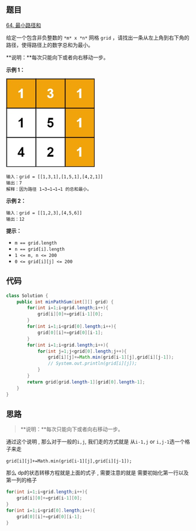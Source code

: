 ## 题目

[64. 最小路径和](https://leetcode.cn/problems/minimum-path-sum/)

给定一个包含非负整数的 `*m* x *n*` 网格 `grid` ，请找出一条从左上角到右下角的路径，使得路径上的数字总和为最小。

**说明：**每次只能向下或者向右移动一步。

 

**示例 1：**

![img](assets/minpath.jpg)

```
输入：grid = [[1,3,1],[1,5,1],[4,2,1]]
输出：7
解释：因为路径 1→3→1→1→1 的总和最小。
```

**示例 2：**

```
输入：grid = [[1,2,3],[4,5,6]]
输出：12
```

 

**提示：**

- `m == grid.length`
- `n == grid[i].length`
- `1 <= m, n <= 200`
- `0 <= grid[i][j] <= 200`

## 代码

```java
class Solution {
    public int minPathSum(int[][] grid) {
        for(int i=1;i<grid.length;i++){
            grid[i][0]+=grid[i-1][0];
        }
        for(int i=1;i<grid[0].length;i++){
            grid[0][i]+=grid[0][i-1];
        }
        for(int i=1;i<grid.length;i++){
            for(int j=1;j<grid[0].length;j++){
                grid[i][j]+=Math.min(grid[i-1][j],grid[i][j-1]);
                // System.out.println(grid[i][j]);
            }
        }
        return grid[grid.length-1][grid[0].length-1];
    }
}
```

## 思路

> **说明：**每次只能向下或者向右移动一步。

通过这个说明  ,  那么对于一般的`i,j`,  我们走的方式就是 从`i-1,j` or `i,j-1`选一个格子来走

`grid[i][j]+=Math.min(grid[i-1][j],grid[i][j-1]);`

那么 dp的状态转移方程就是上面的式子 , 需要注意的就是 需要初始化第一行以及第一列的格子

```java
for(int i=1;i<grid.length;i++){
    grid[i][0]+=grid[i-1][0];
}
for(int i=1;i<grid[0].length;i++){
    grid[0][i]+=grid[0][i-1];
}
```

